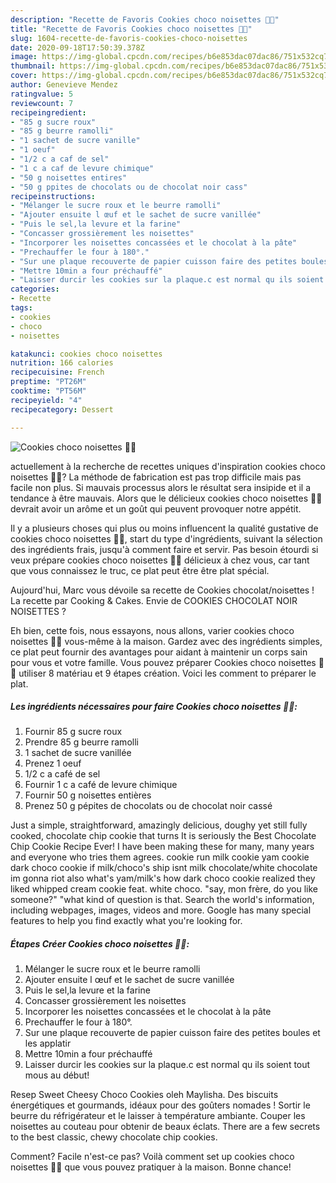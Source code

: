 ```yaml
---
description: "Recette de Favoris Cookies choco noisettes 🍪🍫"
title: "Recette de Favoris Cookies choco noisettes 🍪🍫"
slug: 1604-recette-de-favoris-cookies-choco-noisettes
date: 2020-09-18T17:50:39.378Z
image: https://img-global.cpcdn.com/recipes/b6e853dac07dac86/751x532cq70/cookies-choco-noisettes-🍪🍫-photo-principale-de-la-recette.jpg
thumbnail: https://img-global.cpcdn.com/recipes/b6e853dac07dac86/751x532cq70/cookies-choco-noisettes-🍪🍫-photo-principale-de-la-recette.jpg
cover: https://img-global.cpcdn.com/recipes/b6e853dac07dac86/751x532cq70/cookies-choco-noisettes-🍪🍫-photo-principale-de-la-recette.jpg
author: Genevieve Mendez
ratingvalue: 5
reviewcount: 7
recipeingredient:
- "85 g sucre roux"
- "85 g beurre ramolli"
- "1 sachet de sucre vanille"
- "1 oeuf"
- "1/2 c a caf de sel"
- "1 c a caf de levure chimique"
- "50 g noisettes entires"
- "50 g ppites de chocolats ou de chocolat noir cass"
recipeinstructions:
- "Mélanger le sucre roux et le beurre ramolli"
- "Ajouter ensuite l œuf et le sachet de sucre vanillée"
- "Puis le sel,la levure et la farine"
- "Concasser grossièrement les noisettes"
- "Incorporer les noisettes concassées et le chocolat à la pâte"
- "Prechauffer le four à 180°."
- "Sur une plaque recouverte de papier cuisson faire des petites boules et les applatir"
- "Mettre 10min a four préchauffé"
- "Laisser durcir les cookies sur la plaque.c est normal qu ils soient tout mous au début!"
categories:
- Recette
tags:
- cookies
- choco
- noisettes

katakunci: cookies choco noisettes 
nutrition: 166 calories
recipecuisine: French
preptime: "PT26M"
cooktime: "PT56M"
recipeyield: "4"
recipecategory: Dessert

---
```



![Cookies choco noisettes 🍪🍫](https://img-global.cpcdn.com/recipes/b6e853dac07dac86/751x532cq70/cookies-choco-noisettes-🍪🍫-photo-principale-de-la-recette.jpg)

actuellement à la recherche de recettes uniques d'inspiration cookies choco noisettes 🍪🍫? La méthode de fabrication est pas trop difficile mais pas facile non plus. Si mauvais processus alors le résultat sera insipide et il a tendance à être mauvais. Alors que le délicieux cookies choco noisettes 🍪🍫 devrait avoir un arôme et un goût qui peuvent provoquer notre appétit.

Il y a plusieurs choses qui plus ou moins influencent la qualité gustative de cookies choco noisettes 🍪🍫, start du type d'ingrédients, suivant la sélection des ingrédients frais, jusqu'à comment faire et servir. Pas besoin étourdi si veux prépare cookies choco noisettes 🍪🍫 délicieux à chez vous, car tant que vous connaissez le truc, ce plat peut être être plat spécial.

Aujourd&#39;hui, Marc vous dévoile sa recette de Cookies chocolat/noisettes ! La recette par Cooking &amp; Cakes. Envie de COOKIES CHOCOLAT NOIR NOISETTES ?


Eh bien, cette fois, nous essayons, nous allons, varier cookies choco noisettes 🍪🍫 vous-même à la maison. Gardez avec des ingrédients simples, ce plat peut fournir des avantages pour aidant à maintenir un corps sain pour vous et votre famille. Vous pouvez préparer Cookies choco noisettes 🍪🍫 utiliser 8 matériau et 9 étapes création. Voici les comment to préparer le plat.

<!--inarticleads1-->

##### Les ingrédients nécessaires pour faire Cookies choco noisettes 🍪🍫:

1. Fournir 85 g sucre roux
1. Prendre 85 g beurre ramolli
1.  1 sachet de sucre vanillée
1. Prenez 1 oeuf
1.  1/2 c a café de sel
1. Fournir 1 c a café de levure chimique
1. Fournir 50 g noisettes entières
1. Prenez 50 g pépites de chocolats ou de chocolat noir cassé


Just a simple, straightforward, amazingly delicious, doughy yet still fully cooked, chocolate chip cookie that turns It is seriously the Best Chocolate Chip Cookie Recipe Ever! I have been making these for many, many years and everyone who tries them agrees. cookie run milk cookie yam cookie dark choco cookie if milk/choco&#39;s ship isnt milk chocolate/white chocolate im gonna riot also what&#39;s yam/milk&#39;s how dark choco cookie realized they liked whipped cream cookie feat. white choco. &#34;say, mon frère, do you like someone?&#34; &#34;what kind of question is that. Search the world&#39;s information, including webpages, images, videos and more. Google has many special features to help you find exactly what you&#39;re looking for. 

<!--inarticleads2-->

##### Étapes Créer Cookies choco noisettes 🍪🍫:

1. Mélanger le sucre roux et le beurre ramolli
1. Ajouter ensuite l œuf et le sachet de sucre vanillée
1. Puis le sel,la levure et la farine
1. Concasser grossièrement les noisettes
1. Incorporer les noisettes concassées et le chocolat à la pâte
1. Prechauffer le four à 180°.
1. Sur une plaque recouverte de papier cuisson faire des petites boules et les applatir
1. Mettre 10min a four préchauffé
1. Laisser durcir les cookies sur la plaque.c est normal qu ils soient tout mous au début!


Resep Sweet Cheesy Choco Cookies oleh Maylisha. Des biscuits énergétiques et gourmands, idéaux pour des goûters nomades ! Sortir le beurre du réfrigérateur et le laisser à température ambiante. Couper les noisettes au couteau pour obtenir de beaux éclats. There are a few secrets to the best classic, chewy chocolate chip cookies. 


Comment? Facile n'est-ce pas? Voilà comment set up cookies choco noisettes 🍪🍫 que vous pouvez pratiquer à la maison. Bonne chance!
